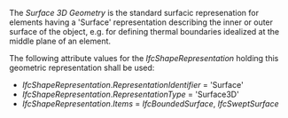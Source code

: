 The _Surface 3D Geometry_ is the standard surfacic represenation for elements having a 'Surface' representation describing the inner or outer surface of the object, e.g. for defining thermal boundaries idealized at the middle plane of an element.

The following attribute values for the _IfcShapeRepresentation_ holding this geometric representation shall be used:

* _IfcShapeRepresentation_._RepresentationIdentifier_ = 'Surface'
* _IfcShapeRepresentation_._RepresentationType_ = 'Surface3D'
* _IfcShapeRepresentation_._Items_ = _IfcBoundedSurface_, _IfcSweptSurface_
